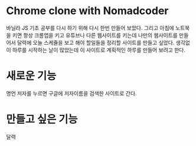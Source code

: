 # Chrome clone with Nomadcoder

바닐라 JS 기초 공부를 다시 하기 위해 다시 한번 만들어 보았다.
그리고 아침에 노트북을 키면 항상 크롬앱을 키고 유튜브나 다른 웹사이트를 키는데 나만의 웹사이트를 만들어서 달력에 오늘 스케쥴을 보고 해야 할일들을 정리할 사이트를 만들고 싶었다. 생각없이 하루를 시작하는 날이 많았는데 이 사이트로 계획적인 하루를 만들어 보려고 한다.

# 새로운 기능

명언 저자를 누르면 구글에 저자이름을 검색한 사이트로 간다.

# 만들고 싶은 기능

달력
